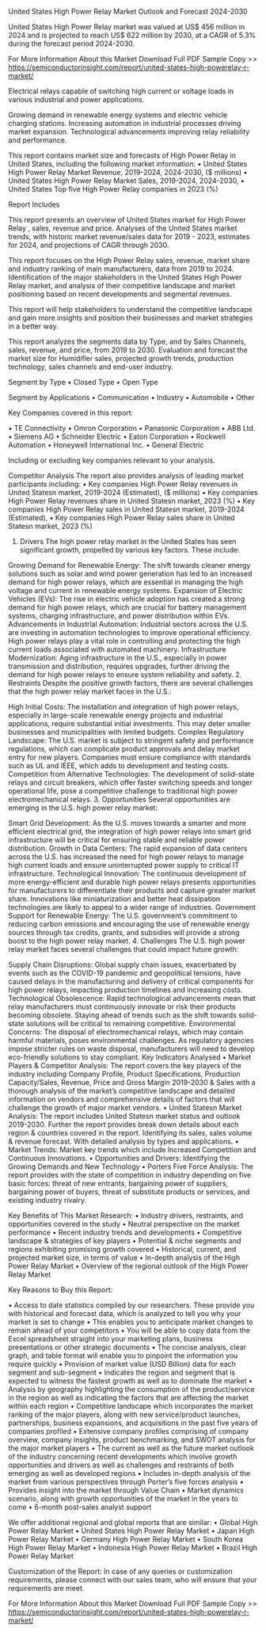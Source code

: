 United States High Power Relay Market Outlook and Forecast 2024-2030

United States High Power Relay market was valued at US$ 456 million in 2024 and is projected to reach US$ 622 million by 2030, at a CAGR of 5.3% during the forecast period 2024-2030.

For More Information About this Market Download Full PDF Sample Copy >> https://semiconductorinsight.com/report/united-states-high-powerelay-r-market/

Electrical relays capable of switching high current or voltage loads in various industrial and power applications.

Growing demand in renewable energy systems and electric vehicle charging stations. Increasing automation in industrial processes driving market expansion. Technological advancements improving relay reliability and performance.

This report contains market size and forecasts of High Power Relay in United States, including the following market information:
•    United States High Power Relay Market Revenue, 2019-2024, 2024-2030, ($ millions)
•    United States High Power Relay Market Sales, 2019-2024, 2024-2030,
•    United States Top five High Power Relay companies in 2023 (%)

Report Includes

This report presents an overview of United States market for High Power Relay , sales, revenue and price. Analyses of the United States market trends, with historic market revenue/sales data for 2019 - 2023, estimates for 2024, and projections of CAGR through 2030.

This report focuses on the High Power Relay sales, revenue, market share and industry ranking of main manufacturers, data from 2019 to 2024. Identification of the major stakeholders in the United States High Power Relay market, and analysis of their competitive landscape and market positioning based on recent developments and segmental revenues.

This report will help stakeholders to understand the competitive landscape and gain more insights and position their businesses and market strategies in a better way.

This report analyzes the segments data by Type, and by Sales Channels, sales, revenue, and price, from 2019 to 2030. Evaluation and forecast the market size for Humidifier sales, projected growth trends, production technology, sales channels and end-user industry.

Segment by Type
•    Closed Type
•    Open Type

Segment by Applications
•    Communication
•    Industry
•    Automobile
•    Other

Key Companies covered in this report:

•    TE Connectivity
•    Omron Corporation
•    Panasonic Corporation
•    ABB Ltd.
•    Siemens AG
•    Schneider Electric
•    Eaton Corporation
•    Rockwell Automation
•    Honeywell International Inc.
•    General Electric

Including or excluding key companies relevant to your analysis.

Competitor Analysis
The report also provides analysis of leading market participants including:
•    Key companies High Power Relay revenues in United Statesn market, 2019-2024 (Estimated), ($ millions)
•    Key companies High Power Relay revenues share in United Statesn market, 2023 (%)
•    Key companies High Power Relay sales in United Statesn market, 2019-2024 (Estimated),
•    Key companies High Power Relay sales share in United Statesn market, 2023 (%)

1. Drivers
The high power relay market in the United States has seen significant growth, propelled by various key factors. These include:

Growing Demand for Renewable Energy: The shift towards cleaner energy solutions such as solar and wind power generation has led to an increased demand for high power relays, which are essential in managing the high voltage and current in renewable energy systems.
Expansion of Electric Vehicles (EVs): The rise in electric vehicle adoption has created a strong demand for high power relays, which are crucial for battery management systems, charging infrastructure, and power distribution within EVs.
Advancements in Industrial Automation: Industrial sectors across the U.S. are investing in automation technologies to improve operational efficiency. High power relays play a vital role in controlling and protecting the high current loads associated with automated machinery.
Infrastructure Modernization: Aging infrastructure in the U.S., especially in power transmission and distribution, requires upgrades, further driving the demand for high power relays to ensure system reliability and safety.
2. Restraints
Despite the positive growth factors, there are several challenges that the high power relay market faces in the U.S.:

High Initial Costs: The installation and integration of high power relays, especially in large-scale renewable energy projects and industrial applications, require substantial initial investments. This may deter smaller businesses and municipalities with limited budgets.
Complex Regulatory Landscape: The U.S. market is subject to stringent safety and performance regulations, which can complicate product approvals and delay market entry for new players. Companies must ensure compliance with standards such as UL and IEEE, which adds to development and testing costs.
Competition from Alternative Technologies: The development of solid-state relays and circuit breakers, which offer faster switching speeds and longer operational life, pose a competitive challenge to traditional high power electromechanical relays.
3. Opportunities
Several opportunities are emerging in the U.S. high power relay market:

Smart Grid Development: As the U.S. moves towards a smarter and more efficient electrical grid, the integration of high power relays into smart grid infrastructure will be critical for ensuring stable and reliable power distribution.
Growth in Data Centers: The rapid expansion of data centers across the U.S. has increased the need for high power relays to manage high current loads and ensure uninterrupted power supply to critical IT infrastructure.
Technological Innovation: The continuous development of more energy-efficient and durable high power relays presents opportunities for manufacturers to differentiate their products and capture greater market share. Innovations like miniaturization and better heat dissipation technologies are likely to appeal to a wider range of industries.
Government Support for Renewable Energy: The U.S. government’s commitment to reducing carbon emissions and encouraging the use of renewable energy sources through tax credits, grants, and subsidies will provide a strong boost to the high power relay market.
4. Challenges
The U.S. high power relay market faces several challenges that could impact future growth:

Supply Chain Disruptions: Global supply chain issues, exacerbated by events such as the COVID-19 pandemic and geopolitical tensions, have caused delays in the manufacturing and delivery of critical components for high power relays, impacting production timelines and increasing costs.
Technological Obsolescence: Rapid technological advancements mean that relay manufacturers must continuously innovate or risk their products becoming obsolete. Staying ahead of trends such as the shift towards solid-state solutions will be critical to remaining competitive.
Environmental Concerns: The disposal of electromechanical relays, which may contain harmful materials, poses environmental challenges. As regulatory agencies impose stricter rules on waste disposal, manufacturers will need to develop eco-friendly solutions to stay compliant.
Key Indicators Analysed
•    Market Players & Competitor Analysis: The report covers the key players of the industry including Company Profile, Product Specifications, Production Capacity/Sales, Revenue, Price and Gross Margin 2019-2030 & Sales with a thorough analysis of the market’s competitive landscape and detailed information on vendors and comprehensive details of factors that will challenge the growth of major market vendors.
•    United Statesn Market Analysis: The report includes United Statesn market status and outlook 2019-2030. Further the report provides break down details about each region & countries covered in the report. Identifying its sales, sales volume & revenue forecast. With detailed analysis by types and applications.
•    Market Trends: Market key trends which include Increased Competition and Continuous Innovations.
•    Opportunities and Drivers: Identifying the Growing Demands and New Technology
•    Porters Five Force Analysis: The report provides with the state of competition in industry depending on five basic forces: threat of new entrants, bargaining power of suppliers, bargaining power of buyers, threat of substitute products or services, and existing industry rivalry.

Key Benefits of This Market Research:
•    Industry drivers, restraints, and opportunities covered in the study
•    Neutral perspective on the market performance
•    Recent industry trends and developments
•    Competitive landscape & strategies of key players
•    Potential & niche segments and regions exhibiting promising growth covered
•    Historical, current, and projected market size, in terms of value
•    In-depth analysis of the High Power Relay Market
•    Overview of the regional outlook of the High Power Relay Market

Key Reasons to Buy this Report:

•    Access to date statistics compiled by our researchers. These provide you with historical and forecast data, which is analyzed to tell you why your market is set to change
•    This enables you to anticipate market changes to remain ahead of your competitors
•    You will be able to copy data from the Excel spreadsheet straight into your marketing plans, business presentations or other strategic documents
•    The concise analysis, clear graph, and table format will enable you to pinpoint the information you require quickly
•    Provision of market value (USD Billion) data for each segment and sub-segment
•    Indicates the region and segment that is expected to witness the fastest growth as well as to dominate the market
•    Analysis by geography highlighting the consumption of the product/service in the region as well as indicating the factors that are affecting the market within each region
•    Competitive landscape which incorporates the market ranking of the major players, along with new service/product launches, partnerships, business expansions, and acquisitions in the past five years of companies profiled
•    Extensive company profiles comprising of company overview, company insights, product benchmarking, and SWOT analysis for the major market players
•    The current as well as the future market outlook of the industry concerning recent developments which involve growth opportunities and drivers as well as challenges and restraints of both emerging as well as developed regions
•    Includes in-depth analysis of the market from various perspectives through Porter’s five forces analysis
•    Provides insight into the market through Value Chain
•    Market dynamics scenario, along with growth opportunities of the market in the years to come
•    6-month post-sales analyst support

We offer additional regional and global reports that are similar:
•    Global High Power Relay Market
•    United States High Power Relay Market
•    Japan High Power Relay Market
•    Germany High Power Relay Market
•    South Korea High Power Relay Market
•    Indonesia High Power Relay Market
•    Brazil High Power Relay Market

Customization of the Report: In case of any queries or customization requirements, please connect with our sales team, who will ensure that your requirements are meet.

For More Information About this Market Download Full PDF Sample Copy >> https://semiconductorinsight.com/report/united-states-high-powerelay-r-market/

